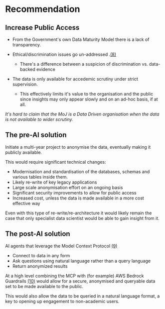 # Recommendation

## Increase Public Access

* From the Government's own Data Maturity Model there is a lack of transparency. 

* Ethical/discrimination issues go un-addressed .[(8)](./references_1.md#Data_First_Research_Bulletin_MoJ)
  * There's a difference between a suspicion of discrimination vs. data-backed evidence

* The data is only available for accedemic scrutiny under strict supervision. 
  * This effectively limits it's value to the organisation and the public since insights may only appear slowly and on an ad-hoc basis, if at all.

_It's hard to claim that the MoJ is a Data Driven organisation when the data is not available to wider scrutiny._

## The pre-AI solution

Initiate a multi-year project to anonymise the data, eventually making it publicly available.

This would require significant technical changes:
  - Modernisation and standardisation of the databases, schemas and various tables inside them.
  - Likely re-write of key legacy applications
  - Large scale anonymisation effort on an ongoing basis
  - Significant security improvements to allow for public access
  - Increased cost, unless the data is made available in a more cost effective way

Even with this type of re-write/re-architecture it would likely remain the case that only specialist data scientist would be able to gain insight from it.

## The post-AI solution

AI agents that leverage the Model Context Protocol [(9)](./references_1.md#model-context-[protocol])
  * Connect to data in any form 
  * Ask questions using natural language rather than a query language
  * Return anonymized results

At a high level combining the MCP with (for example) AWS Bedrock Guardrails [(10)](./references_1.md#guardrails-sensitive-filters) would allow for a secure, anonymised and queryable data set to be made available to the public.

This would also allow the data to be queried in a natural language format, a key to opening up engagement to non-academic users.
